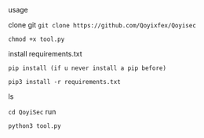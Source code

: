 usage

clone git
```git clone https://github.com/Qoyixfex/Qoyisec```

```chmod +x tool.py```

install requirements.txt

```pip install (if u never install a pip before)```

```pip3 install -r requirements.txt```

ls

```cd QoyiSec```
run

```python3 tool.py```
